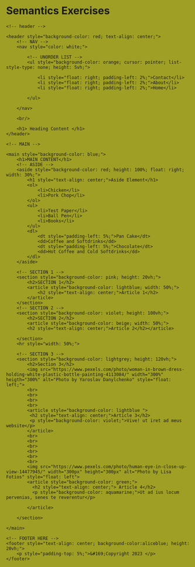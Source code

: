 # Semantics Exercises

<!DOCTYPE html>
<html lang="en" style="background-color: rgb(159, 159, 37)">
<head>
    <meta charset="UTF-8">
    <meta name="viewport" content="width=device-width, initial-scale=1.0">
    <title>Semantics Exercises</title>
</head>
<body>

    <!-- header -->
    
    <header style="background-color: red; text-align: center;">
        <!-- NAV -->
        <nav style="color: white;">
           
            <!-- UNORDER LIST -->
            <ul style="background-color: orange; cursor: pointer; list-style-type: none; height: 5vh;">
                
                <li style="float: right; padding-left: 2%;">Contact</li>
                <li style="float: right; padding-left: 2%;">About</li>
                <li style="float: right; padding-left: 2%;">Home</li>

            </ul>

        </nav>

        <br/>

        <h1> Heading Content </h1>
    </header>

    <!-- MAIN -->

    <main style="background-color: blue;">
        <h1>MAIN CONTENT</h1>
        <!-- ASIDE -->
        <aside style="background-color: red; height: 100%; float: right; width: 30%;">
            <h1 style="text-align: center;">Aside Element</h1>
            <ol>
                <li>Chicken</li>
                <li>Pork Chop</li>
            </ol>
            <ul>
                <li>Test Paper</li>
                <li>Ball Pen</li>
                <li>Books</li>
            </ul>
            <dl>
                <dt style="padding-left: 5%;">Pan Cake</dt>
                <dd>Coffee and Softdrinks</dd>
                <dt style="padding-left: 5%;">Chocolate</dt>
                <dd>Hot Coffee and Cold Softdrinks</dd>
            </dl>
        </aside>

        <!-- SECTION 1 -->
        <section style="background-color: pink; height: 20vh;">
            <h2>SECTION 1</h2>
            <article style="background-color: lightblue; width: 50%;">
                <h2 style="text-align: center;">Article 1</h2>
            </article>
        </section>
        <!-- SECTION 2 -->
        <section style="background-color: violet; height: 100vh;">
            <h2>SECTION 2</h2>
            <article style="background-color: beige; width: 50%;">
            <h2 style="text-align: center;">Article 2</h2></article>

        </section>
        <hr style="width: 50%;">

        <!-- SECTION 3 -->
        <section style="background-color: lightgrey; height: 120vh;">
            <h2>Section 3</h2>
            <img src="https://www.pexels.com/photo/woman-in-brown-dress-holding-white-plastic-bottle-painting-4113084/" width="300%" heigth="300%" alt="Photo by Yaroslav Danylchenko" style="float: left;">
            <br>
            <br>
            <br>
            <br>
            <article style="background-color: lightblue ">
             <h2 style="text-align: center;">Article 3</h2>
             <p style="background-color: violet;">Vive! ut iret ad meus website</p>
            </article>
            <br>
            <br>
            <br>
            <br>
            <br>
            <br>
            <img src="https://www.pexels.com/photo/human-eye-in-close-up-view-14477945/" width="300px" height="300px" alt="Photo by Lisa Fotios" style="float: left">
            <article style="background-color: green;"> 
              <h2 style="text-align: center;"> Article 4</h2>
              <p style="background-color: aquamarine;">Ut ad ius locum pervenias, senes te reverentur</p>

            </article>

        </section>

    </main>

    <!-- FOOTER HERE -->
    <footer style="text-align: center; background-color:aliceblue; height: 20vh;">
        <p style="padding-top: 5%;">&#169;Copyright 2023 </p>
    </footer>
</body>

</html>
